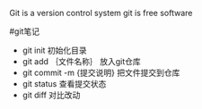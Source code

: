 Git is a version control system
git is free software




#git笔记

- git init 初始化目录
-  git add ｛文件名称｝ 放入git仓库
- git commit  -m {提交说明} 把文件提交到仓库
- git status 查看提交状态
- git diff 对比改动